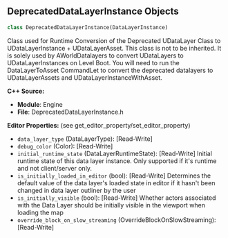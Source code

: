 ## DeprecatedDataLayerInstance Objects

```python
class DeprecatedDataLayerInstance(DataLayerInstance)
```

Class used for Runtime Conversion of the Deprecated UDataLayer Class to UDataLayerInstance + UDataLayerAsset.
This class is not to be inherited. It is solely used by AWorldDatalayers to convert UDataLayers to UDataLayerInstances on Level Boot.
You will need to run the DataLayerToAsset CommandLet to convert the deprecated datalayers to UDataLayerAssets and UDataLayerInstanceWithAsset.

**C++ Source:**

- **Module**: Engine
- **File**: DeprecatedDataLayerInstance.h

**Editor Properties:** (see get_editor_property/set_editor_property)

- ``data_layer_type`` (DataLayerType):  [Read-Write]
- ``debug_color`` (Color):  [Read-Write]
- ``initial_runtime_state`` (DataLayerRuntimeState):  [Read-Write] Initial runtime state of this data layer instance. Only supported if it's runtime and not client/server only.
- ``is_initially_loaded_in_editor`` (bool):  [Read-Write] Determines the default value of the data layer's loaded state in editor if it hasn't been changed in data layer outliner by the user
- ``is_initially_visible`` (bool):  [Read-Write] Whether actors associated with the Data Layer should be initially visible in the viewport when loading the map
- ``override_block_on_slow_streaming`` (OverrideBlockOnSlowStreaming):  [Read-Write]

<a id="unreal.WorldPartitionDestructibleHLODComponent"></a>